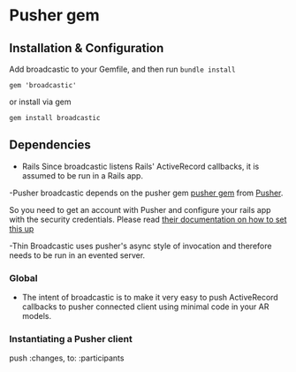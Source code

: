 Pusher gem
==========

## Installation & Configuration

Add broadcastic to your Gemfile, and then run `bundle install`

    gem 'broadcastic'

or install via gem

    gem install broadcastic

## Dependencies

- Rails
Since broadcastic listens Rails' ActiveRecord callbacks, it is assumed to be run in a Rails app.

-Pusher
broadcastic depends on the pusher gem [pusher gem](https://github.com/pusher/pusher-gem) from [Pusher](http://pusher.com).

So you need to get an account with Pusher and configure your rails app with the security credentials. Please read [their documentation on how to set this up](https://github.com/pusher/pusher-gem)

-Thin
Broadcastic uses pusher's async style of invocation and therefore needs to be run in an evented server.

### Global
 - The intent of broadcastic is to make it very easy to push ActiveRecord callbacks to
 pusher connected client using minimal code in your AR models.

### Instantiating a Pusher client

  push :changes, to: :participants

